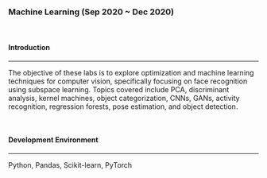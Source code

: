 ### **Machine Learning** (Sep 2020 ~ Dec 2020)

<br>

#### **Introduction**

---

The objective of these labs is to explore optimization and machine learning techniques for computer vision, specifically focusing on face recognition using subspace learning. Topics covered include PCA, discriminant analysis, kernel machines, object categorization, CNNs, GANs, activity recognition, regression forests, pose estimation, and object detection.

<br>

#### **Development Environment**

---

Python, Pandas, Scikit-learn, PyTorch
